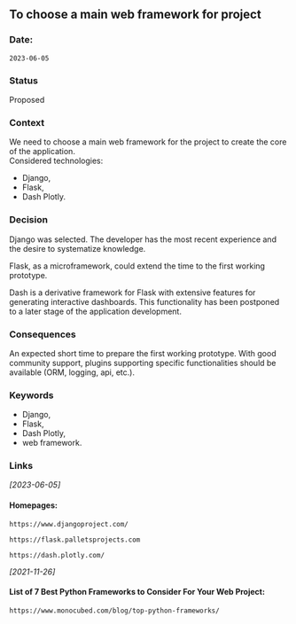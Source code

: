 ## To choose a main web framework for project


### Date: 
`2023-06-05`


### Status  
Proposed


### Context  
We need to choose a main web framework for the project to create the core of the application.\
Considered technologies:
- Django, 
- Flask,
- Dash Plotly.


### Decision  
Django was selected. The developer has the most recent experience and the desire to systematize knowledge.

Flask, as a microframework, could extend the time to the first working prototype.

Dash is a derivative framework for Flask with extensive features for generating interactive dashboards. 
This functionality has been postponed to a later stage of the application development.


### Consequences  
An expected short time to prepare the first working prototype.
With good community support, plugins supporting specific functionalities should be available (ORM, logging, api, etc.).


### Keywords
-   Django,
-   Flask, 
-   Dash Plotly,
-   web framework.


### Links
*[2023-06-05]*
#### Homepages:

	https://www.djangoproject.com/

    https://flask.palletsprojects.com

    https://dash.plotly.com/

*[2021-11-26]*
#### List of 7 Best Python Frameworks to Consider For Your Web Project:

    https://www.monocubed.com/blog/top-python-frameworks/
